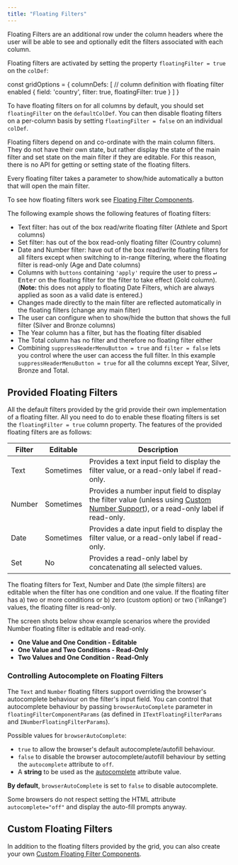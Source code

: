 ```yaml
---
title: "Floating Filters"
---
```


Floating Filters are an additional row under the column headers where the user will be able to see and optionally edit the filters associated with each column.

Floating filters are activated by setting the property `floatingFilter = true` on the `colDef`:

<snippet>
const gridOptions = {
    columnDefs: [
        // column definition with floating filter enabled
        {
            field: 'country',
            filter: true,
            floatingFilter: true
        }
    ]
}
</snippet>

To have floating filters on for all columns by default, you should set `floatingFilter` on the `defaultColDef`. You can then disable floating filters on a per-column basis by setting `floatingFilter = false` on an individual `colDef`.


Floating filters depend on and co-ordinate with the main column filters. They do not have their own state, but rather display the state of the main filter and set state on the main filter if they are editable. For this reason, there is no API for getting or setting state of the floating filters.

Every floating filter takes a parameter to show/hide automatically a button that will open the main filter.

To see how floating filters work see [Floating Filter Components](/component-floating-filter/).

The following example shows the following features of floating filters:

- Text filter: has out of the box read/write floating filter (Athlete and Sport columns)
- Set filter: has out of the box read-only floating filter (Country column)
- Date and Number filter: have out of the box read/write floating filters for all filters except when switching to in-range filtering, where the floating filter is read-only (Age and Date columns)
- Columns with `buttons` containing `'apply'` require the user to press <kbd>↵ Enter</kbd> on the floating filter for the filter to take effect (Gold column). (**Note:** this does not apply to floating Date Filters, which are always applied as soon as a valid date is entered.)
- Changes made directly to the main filter are reflected automatically in the floating filters (change any main filter)
- The user can configure when to show/hide the button that shows the full filter (Silver and Bronze columns)
- The Year column has a filter, but has the floating filter disabled
- The Total column has no filter and therefore no floating filter either
- Combining `suppressHeaderMenuButton = true` and `filter = false` lets you control where the user can access the full filter. In this example `suppressHeaderMenuButton = true` for all the columns except Year, Silver, Bronze and Total.

<grid-example title='Floating Filter' name='floating-filter' type='generated' options='{ "enterprise": true, "exampleHeight": 615, "modules": ["clientside", "setfilter", "menu"] }'></grid-example>

## Provided Floating Filters

All the default filters provided by the grid provide their own implementation of a floating filter. All you need to do to enable these floating filters is set the `floatingFilter = true` column property. The features of the provided floating filters are as follows:

| Filter | Editable  | Description |
| ------ | --------- | ----------- |
| Text   | Sometimes | Provides a text input field to display the filter value, or a read-only label if read-only. |
| Number | Sometimes | Provides a number input field to display the filter value (unless using [Custom Number Support](/filter-number/#custom-number-support)), or a read-only label if read-only. |
| Date   | Sometimes | Provides a date input field to display the filter value, or a read-only label if read-only. |
| Set    | No        | Provides a read-only label by concatenating all selected values. |

The floating filters for Text, Number and Date (the simple filters) are editable when the filter has one condition and one value. If the floating filter has a) two or more conditions or b) zero (custom option) or two ('inRange') values, the floating filter is read-only.

The screen shots below show example scenarios where the provided Number floating filter is editable and read-only.

- **One Value and One Condition - Editable**
    <image-caption src="floating-filters/resources/oneValueOneCondition.png" alt="One Value One Condition" width="24rem" toggledarkmode="true"></image-caption>
- **One Value and Two Conditions - Read-Only**
    <image-caption src="floating-filters/resources/oneValueTwoConditions.png" alt="One Value Two Conditions" width="24rem" toggledarkmode="true"></image-caption>
- **Two Values and One Condition - Read-Only**
    <image-caption src="floating-filters/resources/twoValuesOneCondition.png" alt="Two Values One Condition" width="24rem" toggledarkmode="true"></image-caption>

### Controlling Autocomplete on Floating Filters

The `Text` and `Number` floating filters support overriding the browser's autocomplete behaviour on the filter's input field.
You can control that autocomplete behaviour by passing `browserAutoComplete` parameter in `floatingFilterComponentParams` (as
defined in  `ITextFloatingFilterParams` and `INumberFloatingFilterParams`).

Possible values for `browserAutoComplete`:

- `true` to allow the browser's default autocomplete/autofill behaviour.
- `false` to disable the browser autocomplete/autofill behaviour by setting the `autocomplete` attribute to `off`.
- A **string** to be used as the [autocomplete](https://developer.mozilla.org/en-US/docs/Web/HTML/Attributes/autocomplete) attribute value.

**By default**, `browserAutoComplete` is set to `false` to disable autocomplete.

Some browsers do not respect setting the HTML attribute `autocomplete="off"` and display the auto-fill prompts anyway.

## Custom Floating Filters

In addition to the floating filters provided by the grid, you can also create your own [Custom Floating Filter Components](/component-floating-filter/).
